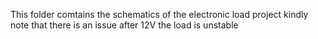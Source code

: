 This folder comtains the schematics of the electronic load project kindly note that there is an issue after 12V the load is unstable 
